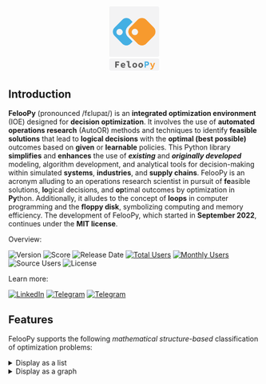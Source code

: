 

<p align="center">
   <img src="miscellaneous/logo/logo1.png" width="20%">
</p>


## Introduction

**FelooPy** (pronounced /fɛlupaɪ/) is an **integrated optimization environment** (IOE) designed for **decision optimization**. It involves the use of **automated operations research** (AutoOR) methods and techniques to identify **feasible solutions** that lead to **logical decisions** with the **optimal (best possible)** outcomes based on **given** or **learnable** policies. This Python library **simplifies** and **enhances** the use of **_existing_** and **_originally developed_** modeling, algorithm development, and analytical tools for decision-making within simulated **systems**, **industries**, and **supply chains**. FelooPy is an acronym alluding to an operations research scientist in pursuit of **fe**asible solutions, **lo**gical decisions, and **op**timal outcomes by optimization in **Py**thon. Additionally, it alludes to the concept of **loops** in computer programming and the **floppy disk**, symbolizing computing and memory efficiency. The development of FelooPy, which started in **September 2022**, continues under the **MIT license**.

Overview:

![Version](https://img.shields.io/static/v1?label=version&message=0.2.7&color=darkgreen)
![Score](https://img.shields.io/github/stars/ktafakkori/feloopy?label=score&color=darkgreen)
![Release Date](https://img.shields.io/github/release-date/ktafakkori/feloopy?label=release%20date&color=darkgreen)
[![Total Users](https://static.pepy.tech/personalized-badge/feloopy?period=total&units=international_system&left_color=grey&right_color=blue&left_text=total%20users)](https://pepy.tech/project/feloopy?&left_text=totalusers)
[![Monthly Users](https://img.shields.io/pypi/dm/feloopy?label=monthly%20users&color=blue)](https://pypistats.org/packages/feloopy)
![Source Users](https://img.shields.io/github/downloads/ktafakkori/feloopy/total?label=source%20users&color=blue)
![License](https://img.shields.io/static/v1?label=license&message=MIT&color=darkred)

Learn more:

[![LinkedIn](https://img.shields.io/badge/LinkedIn%20Group%20-blue?&color=darkblue&label=join)](https://www.linkedin.com/groups/12881077/) [![Telegram](https://img.shields.io/badge/Telegram%20Group%20-blue?&color=darkblue&label=join)](https://t.me/feloop_group)
[![Telegram](https://img.shields.io/badge/Instagram%20Page%20-blue?&color=darkblue&label=follow)](https://instagram.com/feloop_page)

## Features

FelooPy supports the following _mathematical structure-based_ classification of optimization problems:

<details>
<summary>Display as a list</summary>

 - Linear Programming (LP)
   - [Unconstrained] Linear Programming (ULP, or LP)
   - [Constrained] Linear Programming (CLP, or LP)
   - General Linear Programming (GLP, or LP)
 - Non-Linear Programming (NLP)
   - with non-linear objectives
      - [Unconstrained] Quadratic Programming (UQP, or QP)
      - [Constrained] Quadratic Programming (CQP, or QP)
   - with non-linear constraints
      - Second Order Cone Programming (SOCP)
   - with non-linear objectives and constraints
      - General Non-Linear Programming (GNLP)
- Integer Programming (IP)
   - Pure Integer Linear Programming (PILP)
      - [Unconstrained] Pure Integer Linear Programming (UPILP, or PILP)
      - [Constrained] Pure Integer Linear Programming (CPILP, or PILP)
   - Pure Integer Non-Linear Programming (PINLP)
      - with non-linear objectives
         - [Unconstrained] Integer Quadratic Programming (UIQP, IQP, or QUIO)
         - [Unconstrained] Binary Quadratic Programming (UBQP, BQP, or QUBO)
         - [Constrained] Integer Quadratic Programming (CIQP, IQP, or QUIO)
         - [Constrained] Binary Quadratic Programming (CBQP, BQP, or QUBO)
      - with non-linear constraints
      - with non-linear objectives and constraints
         - General Pure Integer Non-Linear Programming (GPINLP)
 - Mixed Integer Programming (MIP)
   - Mixed Integer Linear Programming (MILP)
      - [Unconstrained] Mixed Integer Linear Programming (UMILP, or MILP)
      - [Constrained] Mixed Integer Linear Programming (CMILP, or MILP)
   - Mixed Integer Non-Linear Programming (MINLP)
      - with non-linear objectives
         - [Unconstrained] Mixed Integer Quadratic Programming (UMIQP, or MIQP)
         - [Constrained] Mixed Integer Quadratic Programming (CMIQP, or MIQP)
      - with non-linear constraints
      - with non-linear objectives and constraints
         - General Mixed Integer Non-Linear Programming (GMINLP, or GMIP)

_Credit: Keivan Tafakkori_

</details>

<details>
<summary>Display as a graph</summary>

```mermaid
graph LR 
 CLASS["FelooPy"] --> A["LP"]
 CLASS["FelooPy"] --> B["NLP"]
 CLASS["FelooPy"] --> C["IP"]
 CLASS["FelooPy"] --> D["MIP"]
 A["LP"] --> A1["ULP, or LP"]
 A["LP"] --> A2["CLP, or LP"]
 A["LP"] --> A3["GLP, or LP"]
 B["NLP"] --> B1["NLO"]
 B1["NLO"] --> B11["UQP, or QP"]
 B1["NLO"] --> B12["CQP, or QP"]
 B["NLP"] --> B2["NLC"]
 B2["NLC"] --> B21["SOCP"]
 B["NLP"] --> B3["NLOC"]
 B3["NLOC"] --> B31["GNLP"]
 C["IP"] --> C1["PILP"]
 C1["PLIP"] --> C11["UPILP, or PILP"]
 C1["PLIP"] --> C12["CPILP, or PILP"]
 C["IP"] --> C2["PINLP"]
 C2["PINLP"] --> C21["NLO"]
 C21["NLO"] --> C211["UIQP, IQP, or UQIO"]
 C21["NLO"] --> C212["UBQP, BQP, or UBIO"]
 C21["NLO"] --> C213["CIQP, IQP, or CQIO"]
 C21["NLO"] --> C214["CBQP, BQP, or CBIO"]
 C2["PINLP"] --> C22["NLC"]
 C2["PINLP"] --> C23["NLOC"]
 C23["NLOC"] --> C231["GPINLP"]
 D["MIP"] --> D1["MILP"]  
 D1["MILP"] --> D11["UMILP, or MILP"]
 D1["MILP"] --> D12["CMILP, or MILP"]
 D["MIP"] --> D2["MINLP"]  
 D2["MINLP"] --> D21["NLO"]
 D21["NLO"] --> D211["UMIQP"]
 D21["NLO"] --> D212["CMIQP"]
 D2["MINLP"] --> D22["NLC"]
 D2["MINLP"] --> D23["NLOC"]
 D23["NLOC"] --> D231["GMINLP, or GMIP"]
```

_Credit: Keivan Tafakkori_

</details>

